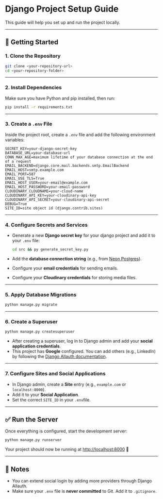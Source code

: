 # Django Project Setup Guide

This guide will help you set up and run the project locally.

---

## 🚀 Getting Started

### 1. Clone the Repository
```bash
git clone <your-repository-url>
cd <your-repository-folder>
````

---

### 2. Install Dependencies

Make sure you have Python and pip installed, then run:

```bash
pip install -r requirements.txt
```

---

### 3. Create a `.env` File

Inside the project root, create a `.env` file and add the following environment variables:

```env
SECRET_KEY=your-django-secret-key
DATABASE_URL=your-database-url
CONN_MAX_AGE=maximum lifetime of your database connection at the end of a request
EMAIL_BACKEND=django.core.mail.backends.smtp.EmailBackend
EMAIL_HOST=smtp.example.com
EMAIL_PORT=587
EMAIL_USE_TLS=True
EMAIL_HOST_USER=your-email@example.com
EMAIL_HOST_PASSWORD=your-email-password
CLOUDINARY_CLOUDNAME=your-cloud-name
CLOUDINARY_API_KEY=your-cloudinary-api-key
CLOUDINARY_API_SECRET=your-cloudinary-api-secret
DEBUG=True
SITE_ID=site object id (django.contrib.sites)
```

---

### 4. Configure Secrets and Services

* Generate a new **Django secret key** for your django project and add it to your `.env` file:

  ```bash
  cd src && py generate_secret_key.py
  ```
* Add the **database connection string** (e.g., from [Neon Postgres](https://neon.tech/)).
* Configure your **email credentials** for sending emails.
* Configure your **Cloudinary credentials** for storing media files.

---

### 5. Apply Database Migrations

```bash
python manage.py migrate
```

---

### 6. Create a Superuser

```bash
python manage.py createsuperuser
```

* After creating a superuser, log in to Django admin and add your **social application credentials**.
* This project has **Google** configured. You can add others (e.g., LinkedIn) by following the [Django Allauth documentation](https://django-allauth.readthedocs.io/).

---

### 7. Configure Sites and Social Applications

* In Django admin, create a **Site** entry (e.g., `example.com` or `localhost:8000`).
* Add it to your **Social Application**.
* Set the correct `SITE_ID` in your `.env`file.

---

## ✅ Run the Server

Once everything is configured, start the development server:

```bash
python manage.py runserver
```

Your project should now be running at [http://localhost:8000](http://localhost:8000) 🎉

---

## 📖 Notes

* You can extend social login by adding more providers through Django Allauth.
* Make sure your `.env` file is **never committed** to Git. Add it to `.gitignore`.